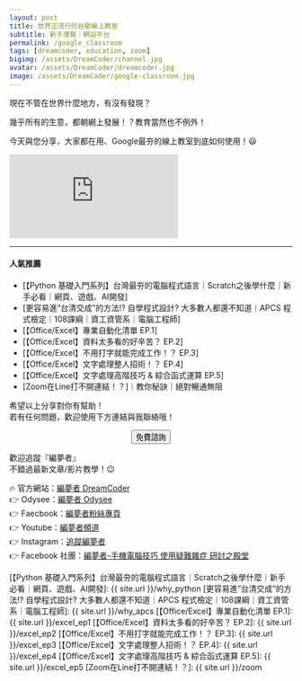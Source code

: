 ```yaml
---
layout: post
title: 世界正流行的谷歌線上教室
subtitle: 新手導覽｜網站平台
permalink: /google_classroom
tags: [dreamcoder, education, zoom]
bigimg: /assets/DreamCoder/channel.jpg
avatar: /assets/DreamCoder/dreamcoder.jpg
image: /assets/DreamCoder/google-classroom.jpg
---
```


現在不管在世界什麼地方，有沒有發現？

幾乎所有的生意，都朝網上發展！？教育當然也不例外！

今天與您分享，大家都在用、Google最夯的線上教室到底如何使用！:smiley:

<div class="embed-video">
<iframe src="https://www.youtube.com/embed/IjAz0Ip52xI" frameborder="0" allow="accelerometer; autoplay; clipboard-write; encrypted-media; gyroscope; picture-in-picture" allowfullscreen></iframe>
</div>

---

#### 人氣推薦

* [【Python 基礎入門系列】台灣最夯的電腦程式語言｜Scratch之後學什麼｜新手必看｜網頁、遊戲、AI開發]
* [更容易進”台清交成”的方法!? 自學程式設計? 大多數人都還不知道｜APCS 程式檢定｜108課綱｜資工資管系｜電腦工程師]
* [【Office/Excel】專業自動化清單 EP.1]
* [【Office/Excel】資料太多看的好辛苦？ EP.2]
* [【Office/Excel】不用打字就能完成工作！？ EP.3]
* [【Office/Excel】文字處理整人招術！？ EP.4]
* [【Office/Excel】文字處理高階技巧 & 綜合函式運算 EP.5]
* [Zoom在Line打不開連結！？]｜教你秘訣｜絕對暢通無阻

希望以上分享對你有幫助！  
若有任何問題，歡迎使用下方連結與我聯絡哦！

<!--Button-->
<div style="margin: auto; width: 100%; text-align: center;">
<button  onclick="location.href='https://dreamcoder.online/free-course-appointment';" class="button">免費諮詢</button>
</div>

歡迎追蹤『編夢者』  
不錯過最新文章/影片教學！:wink:

:fire: 官方網站：[編夢者 DreamCoder]  
:point_right: Odysee：[編夢者 Odysee]  
:point_right: Faecbook：[編夢者粉絲專頁]  
:point_right: Youtube：[編夢者頻道]  
:point_right: Instagram：[追蹤編夢者]  
:point_right: Facebook 社團：[編夢者-手機電腦技巧 使用疑難雜症 研討之殿堂]  


[編夢者 DreamCoder]: https://dreamcoder.online
[編夢者 Odysee]: https://odysee.com/@dreamcoder:f
[編夢者粉絲專頁]: https://www.facebook.com/dreamcoder.tw/
[追蹤編夢者]: https://www.instagram.com/dreamcoder.tw/
[編夢者頻道]: https://www.youtube.com/channel/UCz_uOmu2iDuQt86ZfCrIRCQ
[編夢者-手機電腦技巧 使用疑難雜症 研討之殿堂]: https://www.facebook.com/groups/dc.computer.skills.community/ 

[【Python 基礎入門系列】台灣最夯的電腦程式語言｜Scratch之後學什麼｜新手必看｜網頁、遊戲、AI開發]: {{ site.url }}/why_python
[更容易進”台清交成”的方法!? 自學程式設計? 大多數人都還不知道｜APCS 程式檢定｜108課綱｜資工資管系｜電腦工程師]: {{ site.url }}/why_apcs
[【Office/Excel】專業自動化清單 EP.1]: {{ site.url }}/excel_ep1
[【Office/Excel】資料太多看的好辛苦？ EP.2]: {{ site.url }}/excel_ep2
[【Office/Excel】不用打字就能完成工作！？ EP.3]: {{ site.url }}/excel_ep3
[【Office/Excel】文字處理整人招術！？ EP.4]: {{ site.url }}/excel_ep4
[【Office/Excel】文字處理高階技巧 & 綜合函式運算 EP.5]: {{ site.url }}/excel_ep5
[Zoom在Line打不開連結！？]: {{ site.url }}/zoom